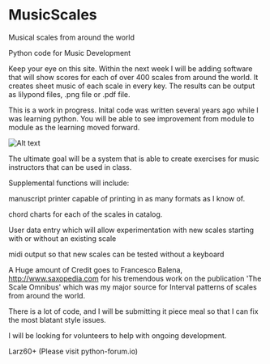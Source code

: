 # MusicScales
Musical scales from around the world

Python code for Music Development

Keep your eye on this site. Within the next week I will be adding software
that will show scores for each of over 400 scales from around the world.
It creates sheet music of each scale in every key. The results can be output
as lilypond files, .png file or .pdf file.

This is a work in progress. Inital code was written several years ago while
I was learning python. You will be able to see improvement from module to
module as the learning moved forward.

![Alt text](/https://github.com/Larz60p/MusicScales/edit/master/App.png?raw=true "Application Screenshot")

The ultimate goal will be a system that is able to create exercises for music
instructors that can be used in class.

Supplemental functions will include:

manuscript printer capable of printing in as many formats as I know of.

chord charts for each of the scales in catalog.

User data entry which will allow experimentation with new scales starting with
or without an existing scale

midi output so that new scales can be tested without a keyboard

A Huge amount of Credit goes to  Francesco Balena, http://www.saxopedia.com
for his tremendous work on the publication 'The Scale Omnibus' which was my major
source for Interval patterns of scales from around the world.

There is a lot of code, and I will be submitting it piece meal so that I can fix
the most blatant style issues.

I will be looking for volunteers to help with ongoing development.

Larz60+ (Please visit python-forum.io)
